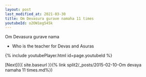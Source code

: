```yaml
---
layout: post
last_modified_at: 2021-03-30
title: Om Devasura gurave namaha 11 times
youtubeId: o2OW1eg545k
---
```

 
 
Om Devasura gurave nama 
 
 -  Who is the teacher for Devas and Asuras 
 
  
 
  
 
 
 
 
 
 


{% include youtubePlayer.html id=page.youtubeId %}
 
[Next]({{ site.baseurl }}{% link  split2/_posts/2015-02-10-Om devaya namaha 11 times.md%})
 
